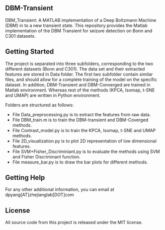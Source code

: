 ## DBM-Transient
DBM_Transient:  A MATLAB implementation of a Deep Boltzmann Machine (DBM) in to a new transient state.
This repository provides the Matlab implementation of the DBM Transient for seizure detection on Bonn and C301 datasets. 

## Getting Started
The project is separated into three subfolders, corresponding to the two different datasets (Bonn and C301). The data set and their extracted features are stored in Data folder. The first two subfolder contain similar files, and should allow for a complete training of the model on the specific dataset. 
In addition, DBM-Transient and DBM-Converged are trained in Matlab environment. Whereas rest of the methods (KPCA, Isomap, t-SNE and UMAP) are written in Python environment. 

Folders are structured as follows:

- File Data_preprocessing.py is to extract the features from raw data.
- File DBM_train.m is to train the DBM-transient and DBM-Coverged methods.
- File Contrast_model.py is to train the KPCA, Isomap, t-SNE and UMAP methods.
- File 2D_visualization.py is to plot 2D representation of low dimensional features.
- File SVM+Fisher_Discriminiant.py is to evaluate the methods using SVM and Fisher Discriminant function.
- File measure_bar.py is to draw the bar plots for different methods.

## Getting Help

For any other additional information, you can email at dpyang[AT]zhejianglab[DOT]com

## License

All source code from this project is released under the MIT license.
